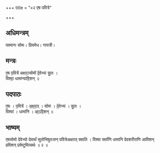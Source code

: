 +++
title = "०२ एष पवित्रे"

+++
## अधिमन्त्रम्
पवमानः सोमः। प्रियमेध। गायत्री।

## मन्त्रः
ए॒ष प॒वित्रे॑ अक्षर॒त्सोमो॑ दे॒वेभ्यः॑ सु॒तः ।  
विश्वा॒ धामा॑न्यावि॒शन् ॥

## पदपाठः
ए॒षः । प॒वित्रे॑ । अ॒क्ष॒र॒त् । सोमः॑ । दे॒वेभ्यः॑ । सु॒तः ।  
विश्वा॑ । धामा॑नि । आ॒ऽवि॒शन् ॥

## भाष्यम्
एषसोमो देवेभ्यो देवार्थं सुतोभिषुतःसन् पवित्रेअक्षरत् स्रवति । विश्वा सर्वाणि धामानि देवशरीराणि आविशन् प्रविशन् प्रवेष्टुमित्यर्थः ॥ २ ॥
